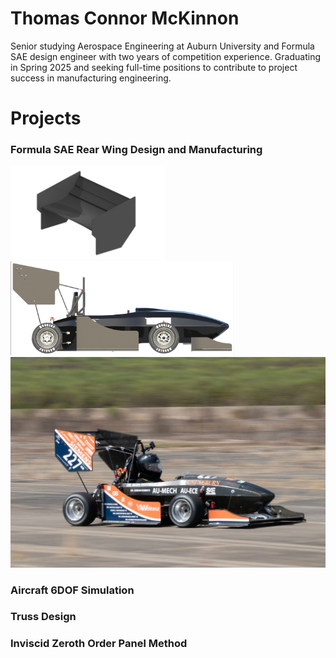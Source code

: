 # Thomas Connor McKinnon

Senior studying Aerospace Engineering at Auburn University and Formula SAE design engineer with two years of competition experience. Graduating in Spring 2025 and seeking full-time positions to contribute to project success in manufacturing engineering.

# Projects
### Formula SAE Rear Wing Design and Manufacturing
<img src="Formula_SAE/final_render.png" height="150"><img src="Formula_SAE/full_car.png" height="150">
<img src="Formula_SAE/full_car_ax.png" width="600">

### Aircraft 6DOF Simulation

### Truss Design

### Inviscid Zeroth Order Panel Method





